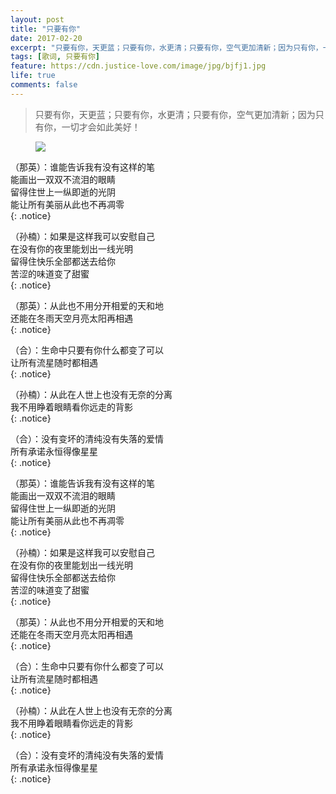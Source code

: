 ```yaml
---
layout: post
title: "只要有你"
date: 2017-02-20
excerpt: "只要有你，天更蓝；只要有你，水更清；只要有你，空气更加清新；因为只有你，一切才会如此美好！"
tags: [歌词, 只要有你]
feature: https://cdn.justice-love.com/image/jpg/bjfj1.jpg
life: true
comments: false
---
```


> 只要有你，天更蓝；只要有你，水更清；只要有你，空气更加清新；因为只有你，一切才会如此美好！

<figure>
	<a href="{{ site.staticUrl }}/image/jpg/heart.jpg"><img src="{{ site.staticUrl }}/image/jpg/heart.jpg" /></a>
</figure>

（那英）：谁能告诉我有没有这样的笔<br/>
能画出一双双不流泪的眼睛<br/>
留得住世上一纵即逝的光阴<br/>
能让所有美丽从此也不再凋零<br/>
{: .notice}

（孙楠）：如果是这样我可以安慰自己<br/>
在没有你的夜里能划出一线光明<br/>
留得住快乐全部都送去给你<br/>
苦涩的味道变了甜蜜<br/>
{: .notice}

（那英）：从此也不用分开相爱的天和地<br/>
还能在冬雨天空月亮太阳再相遇<br/>
{: .notice}

（合）：生命中只要有你什么都变了可以<br/>
让所有流星随时都相遇<br/>
{: .notice}

（孙楠）：从此在人世上也没有无奈的分离<br/>
我不用睁着眼睛看你远走的背影<br/>
{: .notice}

（合）：没有变坏的清纯没有失落的爱情<br/>
所有承诺永恒得像星星<br/>
{: .notice}

（那英）：谁能告诉我有没有这样的笔<br/>
能画出一双双不流泪的眼睛<br/>
留得住世上一纵即逝的光阴<br/>
能让所有美丽从此也不再凋零<br/>
{: .notice}

（孙楠）：如果是这样我可以安慰自己<br/>
在没有你的夜里能划出一线光明<br/>
留得住快乐全部都送去给你<br/>
苦涩的味道变了甜蜜<br/>
{: .notice}

（那英）：从此也不用分开相爱的天和地<br/>
还能在冬雨天空月亮太阳再相遇<br/>
{: .notice}

（合）：生命中只要有你什么都变了可以<br/>
让所有流星随时都相遇<br/>
{: .notice}

（孙楠）：从此在人世上也没有无奈的分离<br/>
我不用睁着眼睛看你远走的背影<br/>
{: .notice}

（合）：没有变坏的清纯没有失落的爱情<br/>
所有承诺永恒得像星星<br/>
{: .notice}